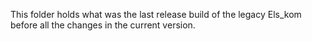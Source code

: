 This folder holds what was the last release build of the legacy Els_kom before all the changes in the current version.
